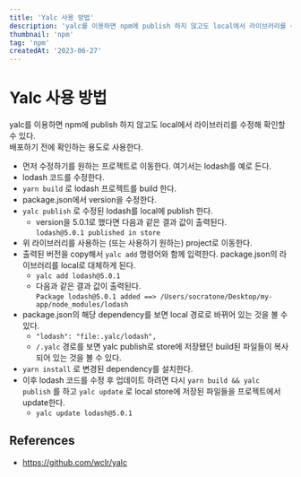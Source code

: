```yaml
---
title: 'Yalc 사용 방법'
description: 'yalc를 이용하면 npm에 publish 하지 않고도 local에서 라이브러리를 수정해 확인할 수 있다.'
thumbnail: 'npm'
tag: 'npm'
createdAt: '2023-06-27'
---
```


# Yalc 사용 방법

yalc를 이용하면 npm에 publish 하지 않고도 local에서 라이브러리를 수정해 확인할 수 있다.\
배포하기 전에 확인하는 용도로 사용한다.

- 먼저 수정하기를 원하는 프로젝트로 이동한다. 여기서는 lodash를 예로 든다.
- lodash 코드를 수정한다.
- `yarn build` 로 lodash 프로젝트를 build 한다.
- package.json에서 version을 수정한다.
- `yalc publish` 로 수정된 lodash를 local에 publish 한다.
  - version을 5.0.1로 했다면 다음과 같은 결과 값이 출력된다.\
    `lodash@5.0.1 published in store`
- 위 라이브러리를 사용하는 (또는 사용하기 원하는) project로 이동한다.
- 출력된 버전을 copy해서 `yalc add` 명령어와 함께 입력한다. package.json의 라이브러리를 local로 대체하게 된다.
  - `yalc add lodash@5.0.1`
  - 다음과 같은 결과 값이 출력된다.\
    `Package lodash@5.0.1 added ==> /Users/socratone/Desktop/my-app/node_modules/lodash`
- package.json의 해당 dependency를 보면 local 경로로 바뀌어 있는 것을 볼 수 있다.
  - `"lodash": "file:.yalc/lodash",`
  - `/.yalc` 경로를 보면 yalc publish로 store에 저장됐던 build된 파일들이 복사되어 있는 것을 볼 수 있다.
- `yarn install` 로 변경된 dependency를 설치한다.
- 이후 lodash 코드를 수정 후 업데이트 하려면 다시 `yarn build && yalc publish` 를 하고 `yalc update` 로 local store에 저장된 파일들을 프로젝트에서 update한다.
  - `yalc update lodash@5.0.1`

## References

- https://github.com/wclr/yalc
